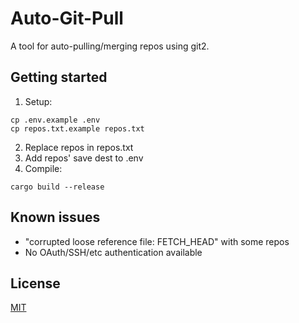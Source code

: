 # Auto-Git-Pull

A tool for auto-pulling/merging repos using git2.

## Getting started
1. Setup:
```
cp .env.example .env
cp repos.txt.example repos.txt
```
2. Replace repos in repos.txt
3. Add repos' save dest to .env
4. Compile:
```
cargo build --release
```

## Known issues
* "corrupted loose reference file: FETCH_HEAD" with some repos
* No OAuth/SSH/etc authentication available

## License
[MIT](https://github.com/abrandec/auto-git-pull/blob/main/MIT-LICENSE.txt)